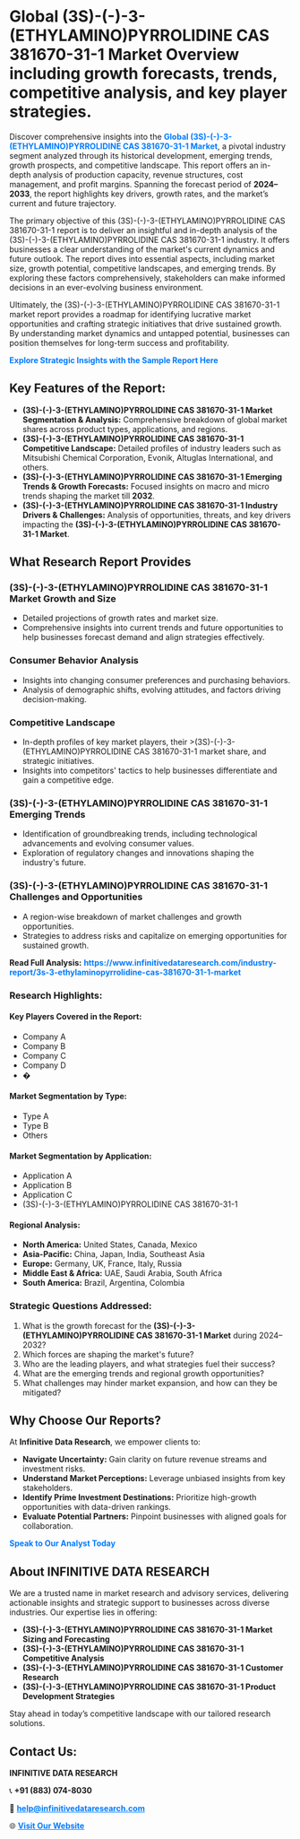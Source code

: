 <h1>Global (3S)-(-)-3-(ETHYLAMINO)PYRROLIDINE CAS 381670-31-1 Market Overview including growth forecasts, trends, competitive analysis, and key player strategies.</h1>
<p>
Discover comprehensive insights into the 
<a href="https://www.infinitivedataresearch.com/industry-report/3s-3-ethylaminopyrrolidine-cas-381670-31-1-market" rel="dofollow" style="color: #007BFF; text-decoration: none;"><strong>Global (3S)-(-)-3-(ETHYLAMINO)PYRROLIDINE CAS 381670-31-1 Market</strong></a>, a pivotal industry segment analyzed through its historical development, emerging trends, growth prospects, and competitive landscape. This report offers an in-depth analysis of production capacity, revenue structures, cost management, and profit margins. Spanning the forecast period of <strong>2024–2033</strong>, the report highlights key drivers, growth rates, and the market’s current and future trajectory.
</p>
<p>
The primary objective of this (3S)-(-)-3-(ETHYLAMINO)PYRROLIDINE CAS 381670-31-1 report is to deliver an insightful and in-depth analysis of the (3S)-(-)-3-(ETHYLAMINO)PYRROLIDINE CAS 381670-31-1 industry. It offers businesses a clear understanding of the market's current dynamics and future outlook. The report dives into essential aspects, including market size, growth potential, competitive landscapes, and emerging trends. By exploring these factors comprehensively, stakeholders can make informed decisions in an ever-evolving business environment.
</p>
<p>
Ultimately, the (3S)-(-)-3-(ETHYLAMINO)PYRROLIDINE CAS 381670-31-1 market report provides a roadmap for identifying lucrative market opportunities and crafting strategic initiatives that drive sustained growth. By understanding market dynamics and untapped potential, businesses can position themselves for long-term success and profitability.
</p>
<p>
<a href="https://www.infinitivedataresearch.com/request-sample/reportId=102096" style="color: #007BFF; text-decoration: none;"><strong>Explore Strategic Insights with the Sample Report Here</strong></a>
</p>

<h2>Key Features of the Report:</h2>
<ul>
<li><strong>(3S)-(-)-3-(ETHYLAMINO)PYRROLIDINE CAS 381670-31-1 Market Segmentation & Analysis:</strong> Comprehensive breakdown of global market shares across product types, applications, and regions.</li>
<li><strong>(3S)-(-)-3-(ETHYLAMINO)PYRROLIDINE CAS 381670-31-1 Competitive Landscape:</strong> Detailed profiles of industry leaders such as Mitsubishi Chemical Corporation, Evonik, Altuglas International, and others.</li>
<li><strong>(3S)-(-)-3-(ETHYLAMINO)PYRROLIDINE CAS 381670-31-1 Emerging Trends & Growth Forecasts:</strong> Focused insights on macro and micro trends shaping the market till <strong>2032</strong>.</li>
<li><strong>(3S)-(-)-3-(ETHYLAMINO)PYRROLIDINE CAS 381670-31-1 Industry Drivers & Challenges:</strong> Analysis of opportunities, threats, and key drivers impacting the <strong>(3S)-(-)-3-(ETHYLAMINO)PYRROLIDINE CAS 381670-31-1 Market</strong>.</li>
</ul>

<h2>What Research Report Provides</h2>
<h3>(3S)-(-)-3-(ETHYLAMINO)PYRROLIDINE CAS 381670-31-1 Market Growth and Size</h3>
<ul>
<li>Detailed projections of growth rates and market size.</li>
<li>Comprehensive insights into current trends and future opportunities to help businesses forecast demand and align strategies effectively.</li>
</ul>

<h3>Consumer Behavior Analysis</h3>
<ul>
<li>Insights into changing consumer preferences and purchasing behaviors.</li>
<li>Analysis of demographic shifts, evolving attitudes, and factors driving decision-making.</li>
</ul>

<h3>Competitive Landscape</h3>
<ul>
<li>In-depth profiles of key market players, their >(3S)-(-)-3-(ETHYLAMINO)PYRROLIDINE CAS 381670-31-1 market share, and strategic initiatives.</li>
<li>Insights into competitors' tactics to help businesses differentiate and gain a competitive edge.</li>
</ul>

<h3>(3S)-(-)-3-(ETHYLAMINO)PYRROLIDINE CAS 381670-31-1 Emerging Trends</h3>
<ul>
<li>Identification of groundbreaking trends, including technological advancements and evolving consumer values.</li>
<li>Exploration of regulatory changes and innovations shaping the industry's future.</li>
</ul>

<h3>(3S)-(-)-3-(ETHYLAMINO)PYRROLIDINE CAS 381670-31-1 Challenges and Opportunities</h3>
<ul>
<li>A region-wise breakdown of market challenges and growth opportunities.</li>
<li>Strategies to address risks and capitalize on emerging opportunities for sustained growth.</li>
</ul>
<p><strong>Read Full Analysis:</strong> <a href="https://www.infinitivedataresearch.com/industry-report/3s-3-ethylaminopyrrolidine-cas-381670-31-1-market" rel="dofollow" style="color: #007BFF; text-decoration: none;"><strong>https://www.infinitivedataresearch.com/industry-report/3s-3-ethylaminopyrrolidine-cas-381670-31-1-market</strong></a></p>
<h3>Research Highlights:</h3>
<h4>Key Players Covered in the Report:</h4>
<ul><li>Company A</li><li>Company B</li><li>Company C</li><li>Company D</li><li>�</li></ul>
<h4>Market Segmentation by Type:</h4>
<ul><li>Type A</li><li>Type B</li><li>Others</li></ul>
<h4>Market Segmentation by Application:</h4>
<ul><li>Application A</li><li>Application B</li><li>Application C</li><li>(3S)-(-)-3-(ETHYLAMINO)PYRROLIDINE CAS 381670-31-1</li></ul>

<h4>Regional Analysis:</h4>
<ul>
<li><strong>North America:</strong> United States, Canada, Mexico</li>
<li><strong>Asia-Pacific:</strong> China, Japan, India, Southeast Asia</li>
<li><strong>Europe:</strong> Germany, UK, France, Italy, Russia</li>
<li><strong>Middle East & Africa:</strong> UAE, Saudi Arabia, South Africa</li>
<li><strong>South America:</strong> Brazil, Argentina, Colombia</li>
</ul>

<h3>Strategic Questions Addressed:</h3>
<ol>
<li>What is the growth forecast for the <strong>(3S)-(-)-3-(ETHYLAMINO)PYRROLIDINE CAS 381670-31-1 Market</strong> during 2024–2032?</li>
<li>Which forces are shaping the market's future?</li>
<li>Who are the leading players, and what strategies fuel their success?</li>
<li>What are the emerging trends and regional growth opportunities?</li>
<li>What challenges may hinder market expansion, and how can they be mitigated?</li>
</ol>

<h2>Why Choose Our Reports?</h2>
<p>At <strong>Infinitive Data Research</strong>, we empower clients to:</p>
<ul>
<li><strong>Navigate Uncertainty:</strong> Gain clarity on future revenue streams and investment risks.</li>
<li><strong>Understand Market Perceptions:</strong> Leverage unbiased insights from key stakeholders.</li>
<li><strong>Identify Prime Investment Destinations:</strong> Prioritize high-growth opportunities with data-driven rankings.</li>
<li><strong>Evaluate Potential Partners:</strong> Pinpoint businesses with aligned goals for collaboration.</li>
</ul>
<p><a href="https://www.infinitivedataresearch.com/industry-report/3s-3-ethylaminopyrrolidine-cas-381670-31-1-market" rel="dofollow" style="color: #007BFF; text-decoration: none;"><strong>Speak to Our Analyst Today</strong></a></p>

<h2>About INFINITIVE DATA RESEARCH</h2>
<p>We are a trusted name in market research and advisory services, delivering actionable insights and strategic support to businesses across diverse industries. Our expertise lies in offering:</p>
<ul>
<li><strong>(3S)-(-)-3-(ETHYLAMINO)PYRROLIDINE CAS 381670-31-1 Market Sizing and Forecasting</strong></li>
<li><strong>(3S)-(-)-3-(ETHYLAMINO)PYRROLIDINE CAS 381670-31-1 Competitive Analysis</strong></li>
<li><strong>(3S)-(-)-3-(ETHYLAMINO)PYRROLIDINE CAS 381670-31-1 Customer Research</strong></li>
<li><strong>(3S)-(-)-3-(ETHYLAMINO)PYRROLIDINE CAS 381670-31-1 Product Development Strategies</strong></li>
</ul>
<p>Stay ahead in today’s competitive landscape with our tailored research solutions.</p>

<h2>Contact Us:</h2>
<p><strong>INFINITIVE DATA RESEARCH</strong></p>
<p>📞 <strong>+91 (883) 074-8030</strong></p>
<p>📧 <strong><a href="mailto:help@infinitivedataresearch.com" style="color: #007BFF;">help@infinitivedataresearch.com</a></strong></p>
<p>🌐 <strong><a href="https://www.infinitivedataresearch.com" rel="dofollow" style="color: #007BFF;">Visit Our Website</a></strong></p>